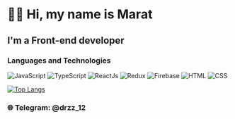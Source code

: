 # 👋🏻 Hi, my name is **Marat**

## I'm a Front-end developer

### Languages and Technologies

![JavaScript](https://img.shields.io/badge/-JavaScript-090909?style=for-the-badge&logo=JavaScript)
![TypeScript](https://img.shields.io/badge/-TypeScript-090909?style=for-the-badge&logo=TypeScript)
![ReactJs](https://img.shields.io/badge/-ReactJs-090909?style=for-the-badge&logo=React)
![Redux](https://img.shields.io/badge/-Redux-090909?style=for-the-badge&logo=Redux)
![Firebase](https://img.shields.io/badge/-Firebase-090909?style=for-the-badge&logo=Firebase)
![HTML](https://img.shields.io/badge/-HTML-090909?style=for-the-badge&logo=html5)
![CSS](https://img.shields.io/badge/-CSS-090909?style=for-the-badge&logo=css3)

[![Top Langs](https://github-readme-stats.vercel.app/api/top-langs/?username=dr1zzle1&layout=compact)](https://github.com/anuraghazra/github-readme-stats)

### 🌐 Telegram: @drzz_12

<!-- ![TypeScript](https://img.shields.io/badge/-TypeScript-090909?style=for-the-badge&logo=TypeScript) -->
